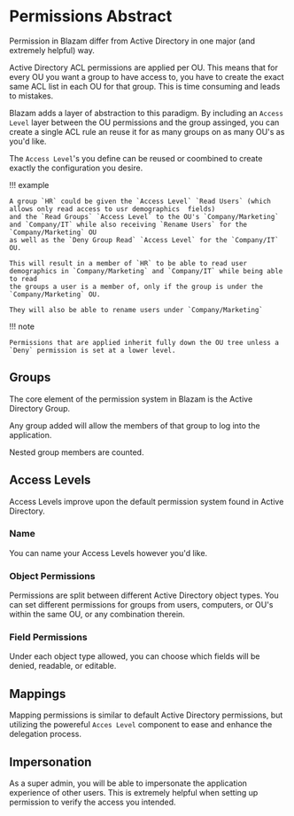 ﻿# Permissions Abstract
Permission in Blazam differ from Active Directory in one major (and extremely helpful) way.

Active Directory ACL permissions are applied per OU. This means that for every OU you want a group to have
access to, you have to create the exact same ACL list in each OU for that group. This is time consuming and
leads to mistakes.

Blazam adds a layer of abstraction to this paradigm. By including an `Access Level` layer between the OU permissions and the group assinged,
you can create a single ACL rule an reuse it for as many groups on as many OU's as you'd like.

The `Access Level`'s you define can be reused or coombined to create exactly the configuration you desire.

!!! example

	A group `HR` could be given the `Access Level` `Read Users` (which allows only read access to usr demographics  fields)
	and the `Read Groups` `Access Level` to the OU's `Company/Marketing` and `Company/IT` while also receiving `Rename Users` for the `Company/Marketing` OU
	as well as the `Deny Group Read` `Access Level` for the `Company/IT` OU.

	This will result in a member of `HR` to be able to read user demographics in `Company/Marketing` and `Company/IT` while being able to read
	the groups a user is a member of, only if the group is under the `Company/Marketing` OU.

	They will also be able to rename users under `Company/Marketing`


!!! note

	Permissions that are applied inherit fully down the OU tree unless a `Deny` permission is set at a lower level.

## Groups
The core element of the permission system in Blazam is the Active Directory Group.

Any group added will allow the members of that group to log into the application.

Nested group members are counted.

## Access Levels
Access Levels improve upon the default permission system found in Active Directory.
### Name
You can name your Access Levels however you'd like.
### Object Permissions
Permissions are split between different Active Directory object types. You can set different permissions
for groups from users, computers, or OU's within the same OU, or any combination therein.
### Field Permissions
Under each object type allowed, you can choose which fields will be denied, readable, or editable.

## Mappings
Mapping permissions is similar to default Active Directory permissions, but utilizing the powereful `Acces Level`
component to ease and enhance the delegation process.

## Impersonation
As a super admin, you will be able to impersonate the application experience of other users.
This is extremely helpful when setting up permission to verify the access you intended.